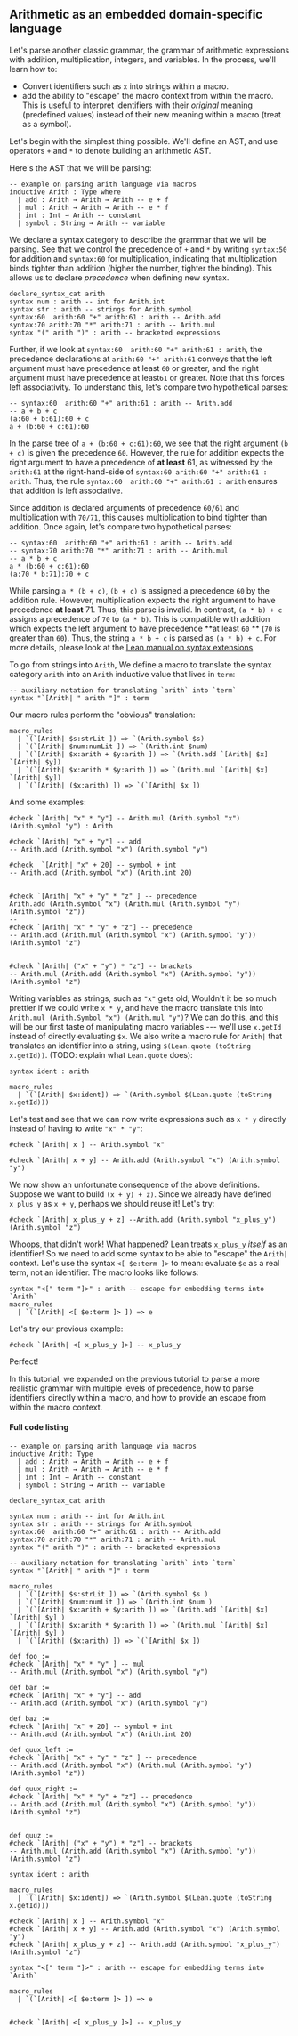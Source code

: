## Arithmetic as an embedded domain-specific language

Let's parse another classic grammar, the grammar of arithmetic expressions with
addition, multiplication, integers, and variables.  In the process, we'll learn
how to:

- Convert identifiers such as `x` into strings within a macro.
- add the ability to "escape" the macro context from within the macro. This is useful to interpret identifiers with their _original_ meaning (predefined values)
  instead of their new meaning within a macro (treat as a symbol).

Let's begin with the simplest thing possible. We'll define an AST, and use operators `+` and `*` to denote
building an arithmetic AST.


Here's the AST that we will be parsing:

```lean,ignore
-- example on parsing arith language via macros
inductive Arith : Type where
  | add : Arith → Arith → Arith -- e + f
  | mul : Arith → Arith → Arith -- e * f
  | int : Int → Arith -- constant
  | symbol : String → Arith -- variable
```

We declare a syntax category to describe the grammar that we will be parsing.
See that we control the precedence of `+` and `*` by writing `syntax:50` for addition and `syntax:60` for multiplication,
indicating that multiplication binds tighter than addition (higher the number, tighter the binding).
This allows us to declare _precedence_ when defining new syntax.

```lean,ignore
declare_syntax_cat arith
syntax num : arith -- int for Arith.int
syntax str : arith -- strings for Arith.symbol
syntax:60  arith:60 "+" arith:61 : arith -- Arith.add
syntax:70 arith:70 "*" arith:71 : arith -- Arith.mul
syntax "(" arith ")" : arith -- bracketed expressions
```

Further, if we look at `syntax:60  arith:60 "+" arith:61 : arith`, the
precedence declarations at `arith:60 "+" arith:61` conveys that the left
argument must have precedence at least `60` or greater, and the right argument
must have precedence at least`61` or greater.  Note that this forces left
associativity. To understand this, let's compare two hypothetical parses:

```
-- syntax:60  arith:60 "+" arith:61 : arith -- Arith.add
-- a + b + c
(a:60 + b:61):60 + c
a + (b:60 + c:61):60
```

In the parse tree of `a + (b:60 + c:61):60`, we see that the right argument `(b + c)` is given the precedence `60`. However,
the rule for addition expects the right argument to have a precedence of **at least** 61, as witnessed by the `arith:61` at
the right-hand-side of `syntax:60 arith:60 "+" arith:61 : arith`. Thus, the rule `syntax:60  arith:60 "+" arith:61 : arith`
ensures that addition is left associative.

Since addition is declared arguments of precedence `60/61` and multiplication with `70/71`, this causes multiplication to bind
tighter than addition. Once again, let's compare two hypothetical parses:

```
-- syntax:60  arith:60 "+" arith:61 : arith -- Arith.add
-- syntax:70 arith:70 "*" arith:71 : arith -- Arith.mul
-- a * b + c
a * (b:60 + c:61):60
(a:70 * b:71):70 + c
```

While parsing `a * (b + c)`, `(b + c)` is assigned a precedence `60` by the addition rule. However, multiplication expects
the right argument to have precedence **at least** 71. Thus, this parse is invalid. In contrast, `(a * b) + c` assigns
a precedence of `70` to `(a * b)`. This is compatible with addition which expects the left argument to have precedence
**at least `60` ** (`70` is greater than `60`). Thus, the string `a * b + c` is parsed as `(a * b) + c`.
For more details, please look at the [Lean manual on syntax extensions](../syntax.md#notations-and-precedence).




To go from strings into `Arith`, We define a macro to
translate the syntax category `arith` into an `Arith` inductive value that
lives in `term`:


```lean,ignore
-- auxiliary notation for translating `arith` into `term`
syntax "`[Arith| " arith "]" : term
```

Our macro rules perform the "obvious" translation:

```lean,ignore
macro_rules
  | `(`[Arith| $s:strLit ]) => `(Arith.symbol $s)
  | `(`[Arith| $num:numLit ]) => `(Arith.int $num)
  | `(`[Arith| $x:arith + $y:arith ]) => `(Arith.add `[Arith| $x] `[Arith| $y])
  | `(`[Arith| $x:arith * $y:arith ]) => `(Arith.mul `[Arith| $x] `[Arith| $y])
  | `(`[Arith| ($x:arith) ]) => `(`[Arith| $x ])
```
And some examples:

```lean,ignore
#check `[Arith| "x" * "y"] -- Arith.mul (Arith.symbol "x") (Arith.symbol "y") : Arith

#check `[Arith| "x" + "y"] -- add
-- Arith.add (Arith.symbol "x") (Arith.symbol "y") 

#check  `[Arith| "x" + 20] -- symbol + int
-- Arith.add (Arith.symbol "x") (Arith.int 20)


#check `[Arith| "x" + "y" * "z" ] -- precedence
Arith.add (Arith.symbol "x") (Arith.mul (Arith.symbol "y") (Arith.symbol "z"))
-- 
#check `[Arith| "x" * "y" + "z"] -- precedence
-- Arith.add (Arith.mul (Arith.symbol "x") (Arith.symbol "y")) (Arith.symbol "z")


#check `[Arith| ("x" + "y") * "z"] -- brackets
-- Arith.mul (Arith.add (Arith.symbol "x") (Arith.symbol "y")) (Arith.symbol "z")
```


Writing variables as strings, such as `"x"`  gets old; Wouldn't it be so much
prettier if we could write `x * y`, and have the macro translate this into `Arith.mul (Arith.Symbol "x") (Arith.mul "y")`?
We can do this, and this will be our first taste of manipulating macro variables --- we'll use `x.getId` instead of directly evaluating `$x`.
We also write a macro rule for `Arith|` that translates an identifier into
a string, using `$(Lean.quote (toString x.getId))`.  (TODO: explain what
`Lean.quote` does):

```lean,ignore
syntax ident : arith

macro_rules
  | `(`[Arith| $x:ident]) => `(Arith.symbol $(Lean.quote (toString x.getId)))
```


Let's test and see that we can now write expressions such as `x * y` directly instead of having to write `"x" * "y"`:

```lean,ignore
#check `[Arith| x ] -- Arith.symbol "x"

#check `[Arith| x + y] -- Arith.add (Arith.symbol "x") (Arith.symbol "y")
```

We now show an unfortunate consequence of the above definitions. Suppose we want to build `(x + y) + z)`.
Since we already have defined `x_plus_y` as `x + y`, perhaps we should reuse it! Let's try:

```lean,ignore
#check `[Arith| x_plus_y + z] --Arith.add (Arith.symbol "x_plus_y") (Arith.symbol "z")
```

Whoops, that didn't work! What happened? Lean treats `x_plus_y` _itself_ as an identifier! So we need to add some syntax
to be able to "escape" the `Arith|` context. Let's use the syntax `<[ $e:term ]>` to mean: evaluate `$e` as a real term,
not an identifier. The macro looks like follows:

```lean,ignore
syntax "<[" term "]>" : arith -- escape for embedding terms into `Arith`
macro_rules
  | `(`[Arith| <[ $e:term ]> ]) => e

```

Let's try our previous example:

```lean,ignore
#check `[Arith| <[ x_plus_y ]>] -- x_plus_y
```

Perfect!

In this tutorial, we expanded on the previous tutorial to parse a more
realistic grammar with multiple levels of precedence, how to parse identifiers directly
within a macro, and how to provide an escape from within the macro context.

#### Full code listing

```lean
-- example on parsing arith language via macros
inductive Arith: Type
  | add : Arith → Arith → Arith -- e + f
  | mul : Arith → Arith → Arith -- e * f
  | int : Int → Arith -- constant
  | symbol : String → Arith -- variable

declare_syntax_cat arith

syntax num : arith -- int for Arith.int
syntax str : arith -- strings for Arith.symbol
syntax:60  arith:60 "+" arith:61 : arith -- Arith.add
syntax:70 arith:70 "*" arith:71 : arith -- Arith.mul
syntax "(" arith ")" : arith -- bracketed expressions

-- auxiliary notation for translating `arith` into `term`
syntax "`[Arith| " arith "]" : term

macro_rules
  | `(`[Arith| $s:strLit ]) => `(Arith.symbol $s )
  | `(`[Arith| $num:numLit ]) => `(Arith.int $num )
  | `(`[Arith| $x:arith + $y:arith ]) => `(Arith.add `[Arith| $x] `[Arith| $y] )
  | `(`[Arith| $x:arith * $y:arith ]) => `(Arith.mul `[Arith| $x] `[Arith| $y] )
  | `(`[Arith| ($x:arith) ]) => `(`[Arith| $x ])

def foo := 
#check `[Arith| "x" * "y" ] -- mul
-- Arith.mul (Arith.symbol "x") (Arith.symbol "y")

def bar := 
#check `[Arith| "x" + "y"] -- add
-- Arith.add (Arith.symbol "x") (Arith.symbol "y")

def baz := 
#check `[Arith| "x" + 20] -- symbol + int
-- Arith.add (Arith.symbol "x") (Arith.int 20)

def quux_left := 
#check `[Arith| "x" + "y" * "z" ] -- precedence
-- Arith.add (Arith.symbol "x") (Arith.mul (Arith.symbol "y") (Arith.symbol "z"))

def quux_right := 
#check `[Arith| "x" * "y" + "z"] -- precedence
-- Arith.add (Arith.mul (Arith.symbol "x") (Arith.symbol "y")) (Arith.symbol "z")


def quuz := 
#check `[Arith| ("x" + "y") * "z"] -- brackets
-- Arith.mul (Arith.add (Arith.symbol "x") (Arith.symbol "y")) (Arith.symbol "z")

syntax ident : arith

macro_rules
  | `(`[Arith| $x:ident]) => `(Arith.symbol $(Lean.quote (toString x.getId)))

#check `[Arith| x ] -- Arith.symbol "x"
#check `[Arith| x + y] -- Arith.add (Arith.symbol "x") (Arith.symbol "y")
#check `[Arith| x_plus_y + z] -- Arith.add (Arith.symbol "x_plus_y") (Arith.symbol "z")

syntax "<[" term "]>" : arith -- escape for embedding terms into `Arith`
 
macro_rules
  | `(`[Arith| <[ $e:term ]> ]) => e
  

#check `[Arith| <[ x_plus_y ]>] -- x_plus_y
```

